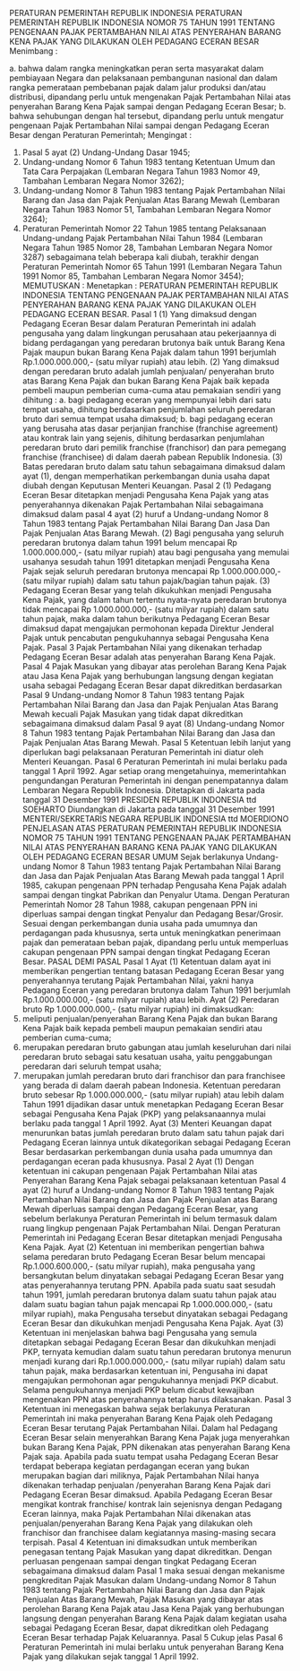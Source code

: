  PERATURAN PEMERINTAH REPUBLIK INDONESIA PERATURAN PEMERINTAH REPUBLIK INDONESIA NOMOR 75 TAHUN 1991 TENTANG PENGENAAN PAJAK PERTAMBAHAN NILAI ATAS PENYERAHAN BARANG KENA PAJAK YANG DILAKUKAN OLEH PEDAGANG ECERAN BESAR
Menimbang :

a. bahwa dalam rangka meningkatkan peran serta masyarakat dalam pembiayaan Negara dan pelaksanaan pembangunan nasional dan dalam rangka pemerataan pembebanan pajak dalam jalur produksi dan/atau distribusi, dipandang perlu untuk mengenakan Pajak Pertambahan Nilai atas penyerahan Barang Kena Pajak sampai dengan Pedagang Eceran Besar;
b. bahwa sehubungan dengan hal tersebut, dipandang perlu untuk mengatur pengenaan Pajak Pertambahan Nilai sampai dengan Pedagang Eceran Besar dengan Peraturan Pemerintah;
Mengingat :

1. Pasal 5 ayat (2) Undang-Undang Dasar 1945;
2. Undang-undang Nomor 6 Tahun 1983 tentang Ketentuan Umum dan Tata Cara Perpajakan (Lembaran Negara Tahun 1983 Nomor 49, Tambahan Lembaran Negara Nomor 3262);
3. Undang-undang Nomor 8 Tahun 1983 tentang Pajak Pertambahan Nilai Barang dan Jasa dan Pajak Penjualan Atas Barang Mewah (Lembaran Negara Tahun 1983 Nomor 51, Tambahan Lembaran Negara Nomor 3264);
4. Peraturan Pemerintah Nomor 22 Tahun 1985 tentang Pelaksanaan Undang-undang Pajak Pertambahan Nilai Tahun 1984 (Lembaran Negara Tahun 1985 Nomor 28, Tambahan Lembaran Negara Nomor 3287) sebagaimana telah beberapa kali diubah, terakhir dengan Peraturan Pemerintah Nomor 65 Tahun 1991 (Lembaran Negara Tahun 1991 Nomor 85, Tambahan Lembaran Negara Nomor 3454);
MEMUTUSKAN :
 Menetapkan : PERATURAN PEMERINTAH REPUBLIK INDONESIA TENTANG PENGENAAN PAJAK PERTAMBAHAN NILAI ATAS PENYERAHAN BARANG KENA PAJAK YANG DILAKUKAN OLEH PEDAGANG ECERAN BESAR.
Pasal 1
(1) Yang dimaksud dengan Pedagang Eceran Besar dalam Peraturan Pemerintah ini adalah pengusaha yang dalam lingkungan perusahaan atau pekerjaannya di bidang perdagangan yang peredaran brutonya baik untuk Barang Kena Pajak maupun bukan Barang Kena Pajak dalam tahun 1991 berjumlah Rp.1.000.000.000,- (satu milyar rupiah) atau lebih.
(2) Yang dimaksud dengan peredaran bruto adalah jumlah penjualan/ penyerahan bruto atas Barang Kena Pajak dan bukan Barang Kena Pajak baik kepada pembeli maupun pemberian cuma-cuma atau pemakaian sendiri yang dihitung :
a. bagi pedagang eceran yang mempunyai lebih dari satu tempat usaha, dihitung berdasarkan penjumlahan seluruh peredaran bruto dari semua tempat usaha dimaksud;
b. bagi pedagang eceran yang berusaha atas dasar perjanjian franchise (franchise agreement) atau kontrak lain yang sejenis, dihitung berdasarkan penjumlahan peredaran bruto dari pemilik franchise (franchisor) dan para pemegang franchise (franchisee) di dalam daerah pabean Republik Indonesia.
(3) Batas peredaran bruto dalam satu tahun sebagaimana dimaksud dalam ayat (1), dengan memperhatikan perkembangan dunia usaha dapat diubah dengan Keputusan Menteri Keuangan.
Pasal 2
(1) Pedagang Eceran Besar ditetapkan menjadi Pengusaha Kena Pajak yang atas penyerahannya dikenakan Pajak Pertambahan Nilai sebagaimana dimaksud dalam pasal 4 ayat (2) huruf a Undang-undang Nomor 8 Tahun 1983 tentang Pajak Pertambahan Nilai Barang Dan Jasa Dan Pajak Penjualan Atas Barang Mewah.
(2) Bagi pengusaha yang seluruh peredaran brutonya dalam tahun 1991 belum mencapai Rp 1.000.000.000,- (satu milyar rupiah) atau bagi pengusaha yang memulai usahanya sesudah tahun 1991 ditetapkan menjadi Pengusaha Kena Pajak sejak seluruh peredaran brutonya mencapai Rp 1.000.000.000,- (satu milyar rupiah) dalam satu tahun pajak/bagian tahun pajak.
(3) Pedagang Eceran Besar yang telah dikukuhkan menjadi Pengusaha Kena Pajak, yang dalam tahun tertentu nyata-nyata peredaran brutonya tidak mencapai Rp 1.000.000.000,- (satu milyar rupiah) dalam satu tahun pajak, maka dalam tahun berikutnya Pedagang Eceran Besar dimaksud dapat mengajukan permohonan kepada Direktur Jenderal Pajak untuk pencabutan pengukuhannya sebagai Pengusaha Kena Pajak.
Pasal 3
Pajak Pertambahan Nilai yang dikenakan terhadap Pedagang Eceran Besar adalah atas penyerahan Barang Kena Pajak.
Pasal 4
Pajak Masukan yang dibayar atas perolehan Barang Kena Pajak atau Jasa Kena Pajak yang berhubungan langsung dengan kegiatan usaha sebagai Pedagang Eceran Besar dapat dikreditkan berdasarkan Pasal 9 Undang-undang Nomor 8 Tahun 1983 tentang Pajak Pertambahan Nilai Barang dan Jasa dan Pajak Penjualan Atas Barang Mewah kecuali Pajak Masukan yang tidak dapat dikreditkan sebagaimana dimaksud dalam Pasal 9 ayat (8) Undang-undang Nomor 8 Tahun 1983 tentang Pajak Pertambahan Nilai Barang dan Jasa dan Pajak Penjualan Atas Barang Mewah.
Pasal 5
Ketentuan lebih lanjut yang diperlukan bagi pelaksanaan Peraturan Pemerintah ini diatur oleh Menteri Keuangan.
Pasal 6
Peraturan Pemerintah ini mulai berlaku pada tanggal 1 April 1992.
Agar setiap orang mengetahuinya, memerintahkan pengundangan Peraturan Pemerintah ini dengan penempatannya dalam Lembaran Negara Republik Indonesia. Ditetapkan di Jakarta pada tanggal 31 Desember 1991 PRESIDEN REPUBLIK INDONESIA ttd SOEHARTO Diundangkan di Jakarta pada tanggal 31 Desember 1991 MENTERI/SEKRETARIS NEGARA REPUBLIK INDONESIA ttd MOERDIONO PENJELASAN ATAS PERATURAN PEMERINTAH REPUBLIK INDONESIA NOMOR 75 TAHUN 1991 TENTANG PENGENAAN PAJAK PERTAMBAHAN NILAI ATAS PENYERAHAN BARANG KENA PAJAK YANG DILAKUKAN OLEH PEDAGANG ECERAN BESAR UMUM Sejak berlakunya Undang-undang Nomor 8 Tahun 1983 tentang Pajak Pertambahan Nilai Barang dan Jasa dan Pajak Penjualan Atas Barang Mewah pada tanggal 1 April 1985, cakupan pengenaan PPN terhadap Pengusaha Kena Pajak adalah sampai dengan tingkat Pabrikan dan Penyalur Utama. Dengan Peraturan Pemerintah Nomor 28 Tahun 1988, cakupan pengenaan PPN ini diperluas sampai dengan tingkat Penyalur dan Pedagang Besar/Grosir. Sesuai dengan perkembangan dunia usaha pada umumnya dan perdagangan pada khususnya, serta untuk meningkatkan penerimaan pajak dan pemerataan beban pajak, dipandang perlu untuk memperluas cakupan pengenaan PPN sampai dengan tingkat Pedagang Eceran Besar. PASAL DEMI PASAL
Pasal 1
Ayat (1) Ketentuan dalam ayat ini memberikan pengertian tentang batasan Pedagang Eceran Besar yang penyerahannya terutang Pajak Pertambahan Nilai, yakni hanya Pedagang Eceran yang peredaran brutonya dalam Tahun 1991 berjumlah Rp.1.000.000.000,- (satu milyar rupiah) atau lebih. Ayat (2) Peredaran bruto Rp 1.000.000.000,- (satu milyar rupiah) ini dimaksudkan:
1. meliputi penjualan/penyerahan Barang Kena Pajak dan bukan Barang Kena Pajak baik kepada pembeli maupun pemakaian sendiri atau pemberian cuma-cuma;
2. merupakan peredaran bruto gabungan atau jumlah keseluruhan dari nilai peredaran bruto sebagai satu kesatuan usaha, yaitu penggabungan peredaran dari seluruh tempat usaha;
3. merupakan jumlah peredaran bruto dari franchisor dan para franchisee yang berada di dalam daerah pabean Indonesia. Ketentuan peredaran bruto sebesar Rp 1.000.000.000,- (satu milyar rupiah) atau lebih dalam Tahun 1991 dijadikan dasar untuk menetapkan Pedagang Eceran Besar sebagai Pengusaha Kena Pajak (PKP) yang pelaksanaannya mulai berlaku pada tanggal 1 April 1992. Ayat (3) Menteri Keuangan dapat menurunkan batas jumlah peredaran bruto dalam satu tahun pajak dari Pedagang Eceran lainnya untuk dikategorikan sebagai Pedagang Eceran Besar berdasarkan perkembangan dunia usaha pada umumnya dan perdagangan eceran pada khususnya.
Pasal 2
Ayat (1) Dengan ketentuan ini cakupan pengenaan Pajak Pertambahan Nilai atas Penyerahan Barang Kena Pajak sebagai pelaksanaan ketentuan Pasal 4 ayat (2) huruf a Undang-undang Nomor 8 Tahun 1983 tentang Pajak Pertambahan Nilai Barang dan Jasa dan Pajak Penjualan atas Barang Mewah diperluas sampai dengan Pedagang Eceran Besar, yang sebelum berlakunya Peraturan Pemerintah ini belum termasuk dalam ruang lingkup pengenaan Pajak Pertambahan Nilai. Dengan Peraturan Pemerintah ini Pedagang Eceran Besar ditetapkan menjadi Pengusaha Kena Pajak. Ayat (2) Ketentuan ini memberikan pengertian bahwa selama peredaran bruto Pedagang Eceran Besar belum mencapai Rp.1.000.600.000,- (satu milyar rupiah), maka pengusaha yang bersangkutan belum dinyatakan sebagai Pedagang Eceran Besar yang atas penyerahannya terutang PPN. Apabila pada suatu saat sesudah tahun 1991, jumlah peredaran brutonya dalam suatu tahun pajak atau dalam suatu bagian tahun pajak mencapai Rp 1.000.000.000,- (satu milyar rupiah), maka Pengusaha tersebut dinyatakan sebagai Pedagang Eceran Besar dan dikukuhkan menjadi Pengusaha Kena Pajak. Ayat (3) Ketentuan ini menjelaskan bahwa bagi Pengusaha yang semula ditetapkan sebagai Pedagang Eceran Besar dan dikukuhkan menjadi PKP, ternyata kemudian dalam suatu tahun peredaran brutonya menurun menjadi kurang dari Rp.1.000.000.000,- (satu milyar rupiah) dalam satu tahun pajak, maka berdasarkan ketentuan ini, Pengusaha ini dapat mengajukan permohonan agar pengukuhannya menjadi PKP dicabut. Selama pengukuhannya menjadi PKP belum dicabut kewajiban mengenakan PPN atas penyerahannya tetap harus dilaksanakan.
Pasal 3
Ketentuan ini menegaskan bahwa sejak berlakunya Peraturan Pemerintah ini maka penyerahan Barang Kena Pajak oleh Pedagang Eceran Besar terutang Pajak Pertambahan Nilai. Dalam hal Pedagang Eceran Besar selain menyerahkan Barang Kena Pajak juga menyerahkan bukan Barang Kena Pajak, PPN dikenakan atas penyerahan Barang Kena Pajak saja. Apabila pada suatu tempat usaha Pedagang Eceran Besar terdapat beberapa kegiatan perdagangan eceran yang bukan merupakan bagian dari miliknya, Pajak Pertambahan Nilai hanya dikenakan terhadap penjualan /penyerahan Barang Kena Pajak dari Pedagang Eceran Besar dimaksud. Apabila Pedagang Eceran Besar mengikat kontrak franchise/ kontrak lain sejenisnya dengan Pedagang Eceran lainnya, maka Pajak Pertambahan Nilai dikenakan atas penjualan/penyerahan Barang Kena Pajak yang dilakukan oleh franchisor dan franchisee dalam kegiatannya masing-masing secara terpisah.
Pasal 4
Ketentuan ini dimaksudkan untuk memberikan penegasan tentang Pajak Masukan yang dapat dikreditkan. Dengan perluasan pengenaan sampai dengan tingkat Pedagang Eceran sebagaimana dimaksud dalam Pasal 1 maka sesuai dengan mekanisme pengkreditan Pajak Masukan dalam Undang-undang Nomor 8 Tahun 1983 tentang Pajak Pertambahan Nilai Barang dan Jasa dan Pajak Penjualan Atas Barang Mewah, Pajak Masukan yang dibayar atas perolehan Barang Kena Pajak atau Jasa Kena Pajak yang berhubungan langsung dengan penyerahan Barang Kena Pajak dalam kegiatan usaha sebagai Pedagang Eceran Besar, dapat dikreditkan oleh Pedagang Eceran Besar terhadap Pajak Keluarannya.
Pasal 5
Cukup jelas
Pasal 6
Peraturan Pemerintah ini mulai berlaku untuk penyerahan Barang Kena Pajak yang dilakukan sejak tanggal 1 April 1992.